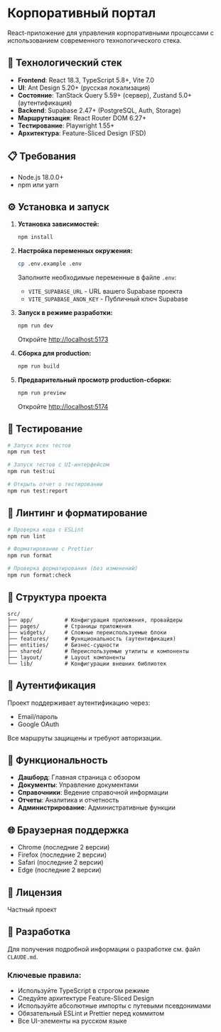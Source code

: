 # Корпоративный портал

React-приложение для управления корпоративными процессами с использованием современного технологического стека.

## 🚀 Технологический стек

- **Frontend**: React 18.3, TypeScript 5.8+, Vite 7.0
- **UI**: Ant Design 5.20+ (русская локализация)
- **Состояние**: TanStack Query 5.59+ (сервер), Zustand 5.0+ (аутентификация)
- **Backend**: Supabase 2.47+ (PostgreSQL, Auth, Storage)
- **Маршрутизация**: React Router DOM 6.27+
- **Тестирование**: Playwright 1.55+
- **Архитектура**: Feature-Sliced Design (FSD)

## 📋 Требования

- Node.js 18.0.0+
- npm или yarn

## ⚙️ Установка и запуск

1. **Установка зависимостей:**
   ```bash
   npm install
   ```

2. **Настройка переменных окружения:**
   ```bash
   cp .env.example .env
   ```
   Заполните необходимые переменные в файле `.env`:
   - `VITE_SUPABASE_URL` - URL вашего Supabase проекта
   - `VITE_SUPABASE_ANON_KEY` - Публичный ключ Supabase

3. **Запуск в режиме разработки:**
   ```bash
   npm run dev
   ```
   Откройте [http://localhost:5173](http://localhost:5173)

4. **Сборка для production:**
   ```bash
   npm run build
   ```

5. **Предварительный просмотр production-сборки:**
   ```bash
   npm run preview
   ```
   Откройте [http://localhost:5174](http://localhost:5174)

## 🧪 Тестирование

```bash
# Запуск всех тестов
npm run test

# Запуск тестов с UI-интерфейсом
npm run test:ui

# Открыть отчет о тестировании
npm run test:report
```

## 🔧 Линтинг и форматирование

```bash
# Проверка кода с ESLint
npm run lint

# Форматирование с Prettier
npm run format

# Проверка форматирования (без изменений)
npm run format:check
```

## 📁 Структура проекта

```
src/
├── app/          # Конфигурация приложения, провайдеры
├── pages/        # Страницы приложения
├── widgets/      # Сложные переиспользуемые блоки
├── features/     # Функциональность (аутентификация)
├── entities/     # Бизнес-сущности
├── shared/       # Переиспользуемые утилиты и компоненты
├── layout/       # Layout компоненты
└── lib/          # Конфигурации внешних библиотек
```

## 🔐 Аутентификация

Проект поддерживает аутентификацию через:
- Email/пароль
- Google OAuth

Все маршруты защищены и требуют авторизации.

## 📱 Функциональность

- **Дашборд**: Главная страница с обзором
- **Документы**: Управление документами
- **Справочники**: Ведение справочной информации
- **Отчеты**: Аналитика и отчетность
- **Администрирование**: Административные функции

## 🌐 Браузерная поддержка

- Chrome (последние 2 версии)
- Firefox (последние 2 версии)
- Safari (последние 2 версии)
- Edge (последние 2 версии)

## 📄 Лицензия

Частный проект

## 🤝 Разработка

Для получения подробной информации о разработке см. файл `CLAUDE.md`.

### Ключевые правила:
- Используйте TypeScript в строгом режиме
- Следуйте архитектуре Feature-Sliced Design
- Используйте абсолютные импорты с путевыми псевдонимами
- Обязательный ESLint и Prettier перед коммитом
- Все UI-элементы на русском языке